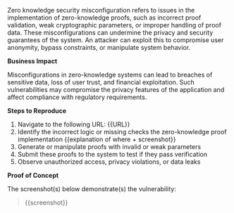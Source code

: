 Zero knowledge security misconfiguration refers to issues in the implementation of zero-knowledge proofs, such as incorrect proof validation, weak cryptographic parameters, or improper handling of proof data. These misconfigurations can undermine the privacy and security guarantees of the system. An attacker can exploit this to compromise user anonymity, bypass constraints, or manipulate system behavior.

**Business Impact**

Misconfigurations in zero-knowledge systems can lead to breaches of sensitive data, loss of user trust, and financial exploitation. Such vulnerabilities may compromise the privacy features of the application and affect compliance with regulatory requirements.

**Steps to Reproduce**

1. Navigate to the following URL: {{URL}}
1. Identify the incorrect logic or missing checks the zero-knowledge proof implementation {{explanation of where + screenshot}}  
1. Generate or manipulate proofs with invalid or weak parameters 
1. Submit these proofs to the system to test if they pass verification  
1. Observe unauthorized access, privacy violations, or data leaks  

**Proof of Concept**

The screenshot(s) below demonstrate(s) the vulnerability:
>
> {{screenshot}}
